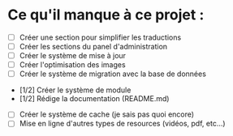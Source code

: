 # Ce qu'il manque à ce projet :
- [ ] Créer une section pour simplifier les traductions
- [ ] Créer les sections du panel d'administration
- [ ] Créer le système de mise à jour
- [ ] Créer l'optimisation des images
- [ ] Créer le système de migration avec la base de données
- [1/2] Créer le système de module
- [1/2] Rédige la documentation (README.md)
- [ ] Créer le système de cache (je sais pas quoi encore)
- [ ] Mise en ligne d'autres types de resources (vidéos, pdf, etc...)